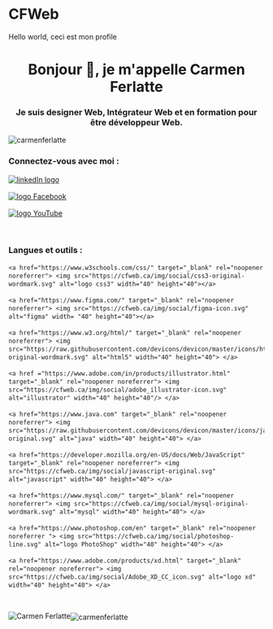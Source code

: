 # CFWeb
Hello world, ceci est mon profile
<h1 align="center">Bonjour 👋, je m'appelle Carmen Ferlatte</h1>
<h3 align="center">Je suis designer Web, Intégrateur Web et en formation pour être développeur Web.</h3>

<p align ="left"> <img src="https://komarev.com/ghpvc/?username=carmenferlatte&label=Profile%20views&color=0e75b6&style=flat" alt="carmenferlatte"> </p>

<h3 align="left">Connectez-vous avec moi :</h3>
<p align="left">
<a href="https://linkedin.com/in/carmenferlatte" target="blank"><img align="center" src= "https://cfweb.ca/img/social/linked-in-alt.svg" alt="linkedIn logo" width ="40" height="30"></a>

<a href="https://fb.com/cfweb.ca" target="blank"><img align="center" src="https://cfweb.ca/img/social/facebook.svg" alt="logo Facebook" width="40" height="30"></a>

<a href="https://www.youtube.com/c/cfweb" target="blank"><img align="center" src="https://cfweb.ca/img/social/youtube.svg" alt="logo YouTube" width="40" height="30"></a>
</p>
<p>&nbsp;</p>
<h3 align="left ">Langues et outils :</h3>

<p align="left">
    
    <a href="https://www.w3schools.com/css/" target="_blank" rel="noopener noreferrer"> <img src="https://cfweb.ca/img/social/css3-original-wordmark.svg" alt="logo css3" width="40" height="40"></a> 
    
    <a href="https://www.figma.com/" target="_blank" rel="noopener noreferrer"> <img src="https://cfweb.ca/img/social/figma-icon.svg" alt="figma" width= "40" height="40"></a> 
    
    <a href="https://www.w3.org/html/" target="_blank" rel="noopener noreferrer"> <img src="https://raw.githubusercontent.com/devicons/devicon/master/icons/html5/html5-original-wordmark.svg" alt="html5" width="40" height="40"> </a> 
    
    <a href ="https://www.adobe.com/in/products/illustrator.html" target="_blank" rel="noopener noreferrer"> <img src="https://cfweb.ca/img/social/adobe_illustrator-icon.svg" alt="illustrator" width="40" height="40"/> </a>
    
    <a href="https://www.java.com" target="_blank" rel="noopener noreferrer"> <img src="https://raw.githubusercontent.com/devicons/devicon/master/icons/java/java-original.svg" alt="java" width="40" height="40"> </a>
    
    <a href="https://developer.mozilla.org/en-US/docs/Web/JavaScript" target="_blank" rel="noopener noreferrer"> <img src="https://cfweb.ca/img/social/javascript-original.svg" alt="javascript" width="40" height="40"> </a>
    
    <a href="https://www.mysql.com/" target="_blank" rel="noopener noreferrer"> <img src="https://cfweb.ca/img/social/mysql-original-wordmark.svg" alt="mysql" width="40" height="40"> </a> 
    
    <a href="https://www.photoshop.com/en" target="_blank" rel="noopener noreferrer "> <img src="https://cfweb.ca/img/social/photoshop-line.svg" alt="logo PhotoShop" width="40" height="40"> </a>
    
    <a href="https://www.adobe.com/products/xd.html" target="_blank" rel="noopener noreferrer"> <img src="https://cfweb.ca/img/social/Adobe_XD_CC_icon.svg" alt="logo xd" width="40" height="40"> </a>
</p> 
<p>&nbsp;</p>
<p><img align="left" src="https://github-readme-stats.vercel.app/api/top-langs?username=carmenferlatte&show_icons=true&locale=en&layout=compact" alt="Carmen Ferlatte"></p>

<p><img align="center" src="https://github-readme-stats.vercel.app/api?username=carmenferlatte&show_icons=true&locale=en" alt="carmenferlatte"></p>
